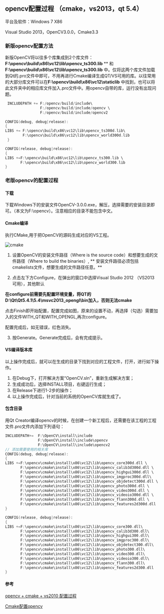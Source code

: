 ## opencv配置过程 （cmake，vs2013，qt 5.4）

平台及软件：Windows 7 X86

Visual Studio 2013，OpenCV3.0.0，Cmake3.3

### 新版opencv配置方法

 新版OpenCV将以往多个库集成到2个库文件：  **F:\opencv\build\x86\vc12\lib\opencv_ts300.lib** ** 和 **F:\opencv\build\x86\vc12\lib\opencv_ts300.lib** 中。仅将这两个库文件加载到Qt的.pro文件中即可，不用再进行Cmake编译生成QT/VS可用的库。以往常用的大部分库文件可以在**F:\opencv\build\x86\vc12\staticlib**  中找到，也可以将此文件夹中的相应库文件加入.pro文件中。用opencv自带的库，运行没有出现问题。

```c++
 INCLUDEPATH += F:/opencv/build/include\
                F:/opencv/build/include/opencv \
                F:/opencv/build/include/opencv2
 
CONFIG(debug, debug|release):
{
LIBS += F:\opencv\build\x86\vc12\lib\opencv_ts300d.lib\
        F:\opencv\build\x86\vc12\lib\opencv_world300d.lib
 }

CONFIG(release, debug|release):
{
LIBS +=F:\opencv\build\x86\vc12\lib\opencv_ts300.lib \
       F:\opencv\build\x86\vc12\lib\opencv_world300.lib
}
```

### 老版opencv的配置过程

#### 下载

下载Windows下的安装文件OpenCV-3.0.0.exe，解压，选择需要的安装目录即可。（本文为F:\opencv）。注意相应的目录不能包含中文。

#### Cmake编译

执行CMake,用于把OpenCV的源码生成对应的VS工程。

![cmake](cmake.png)

1. 设置OpenCV的安装文件路径（Where is the source code）和想要生成的文件路径（Where to build the binaries）, **  安装文件路径必须包括cmakelists文件，想要生成的文件路径任意。** 

2. 点击左下方Configure，在弹出的窗口中选择Visual Studio 2012 （VS2013 可用），其他默认

**在configure前需要先配置环境变量，将QT的D:\Qt\Qt5.4.1\5.4\msvc2013_opengl\bin加入，否则无法cmake**

点击Finish即开始配置，配置完成如图，原来的设置不动，再选择（勾选）需要加入的文件WITH_QT和WITH_OPENGL,再次configure。

配置完成后，如无错误，红色消失。

3.  按Generate。Generate完成后，会有完成提示。

#### VS编译版本库

 以上操作完成后，就可以在生成的目录下找到对应的工程文件，打开，进行如下操作。

1. 在Debug下，打开解决方案“OpenCV.sln”，重新生成解决方案；
2. 生成成功后，选择INSTALL项目，右键运行生成；
3. 在Release下进行1-2步的操作；
4. 以上操作完成后，针对当前的系统的OpenCV库就生成了。

#### 包含目录

用Qt Creator编译opencv的时候，在创建一个新工程后，还需要在该工程的工程文件.pro文件内添加下列语句：

```c++
INCLUDEPATH+=  F:\OpenCV\install\include
               F:\OpenCV\install\include\opencv
               F:\OpenCV\install\include\opencv2
// 添加需要使用的相关库
CONFIG(debug, debug|release):
{
LIBS +=F:\opencv\cmake\install\x86\vc12\lib\opencv_core300d.dll \
       F:\opencv\cmake\install\x86\vc12\lib\opencv_calib3d300d.dll \
       F:\opencv\cmake\install\x86\vc12\lib\opencv_highgui300d.dll \
       F:\opencv\cmake\install\x86\vc12\lib\opencv_imgproc300d.dll\
       F:\opencv\cmake\install\x86\vc12\lib\opencv_objdetect300d.dll \
       F:\opencv\cmake\install\x86\vc12\lib\opencv_photo300d.dll \
       F:\opencv\cmake\install\x86\vc12\lib\opencv_video300d.dll \
       F:\opencv\cmake\install\x86\vc12\lib\opencv_videoio300d.dll \
       F:\opencv\cmake\install\x86\vc12\lib\opencv_flann300d.dll \
       F:\opencv\cmake\install\x86\vc12\lib\opencv_features2d300d.dll
}

CONFIG(release, debug|release):
{
LIBS +=F:\opencv\cmake\install\x86\vc12\lib\opencv_core300.dll\
       F:\opencv\cmake\install\x86\vc12\lib\opencv_calib3d300.dll\
       F:\opencv\cmake\install\x86\vc12\lib\opencv_highgui300.dll\
       F:\opencv\cmake\install\x86\vc12\lib\opencv_imgproc300.dll\
       F:\opencv\cmake\install\x86\vc12\lib\opencv_objdetect300.dll\
       F:\opencv\cmake\install\x86\vc12\lib\opencv_photo300.dll\
       F:\opencv\cmake\install\x86\vc12\lib\opencv_video300.dll\
       F:\opencv\cmake\install\x86\vc12\lib\opencv_videoio300.dll\
       F:\opencv\cmake\install\x86\vc12\lib\opencv_flann300.dll\
       F:\opencv\cmake\install\x86\vc12\lib\opencv_features2d300.dll
}
```

#### 参考

[opencv + cmake + vs2010 配置过程][1]

[Cmake配置opencv][2]

[1]: http://blog.sina.com.cn/s/blog_8b6c17eb0101l7zd.html
[2]: https://wenku.baidu.com/view/f8dec74902768e9950e73808.html

